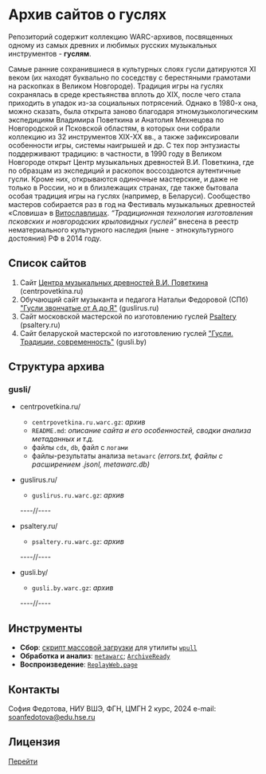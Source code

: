 # Архив сайтов о гуслях

Репозиторий содержит коллекцию WARC-архивов, посвященных одному из самых древних и любимых русских музыкальных инструментов - **гуслям**. 

Самые ранние сохранившиеся в культурных слоях гусли датируются XI веком (их находят буквально по соседству с берестяными грамотами на раскопках в Великом Новгороде). Традиция игры на гуслях сохранялась в среде крестьянства вплоть до XIX, после чего стала приходить в упадок из-за социальных потрясений. Однако в 1980-х она, можно сказать, была открыта заново благодаря этномузыкологическим экспедициям Владимира Поветкина и Анатолия Мехнецова по Новгородской и Псковской областям, в которых они собрали коллекцию из 32 инструментов XIX-XX вв., а также зафиксировали особенности игры, системы наигрышей и др. С тех пор энтузиасты поддерживают традицию: в частности, в 1990 году в Великом Новгороде открыт Центр музыкальных древностей В.И. Поветкина, где по образцам из экспедиций и раскопок воссоздаются аутентичные гусли. Кроме них, открываются одиночные мастерские, и даже не только в России, но и в близлежащих странах, где также бытовала особая традиция игры на гуслях (например, в Беларуси). Сообщество мастеров собирается раз в год на Фестиваль музыкальных древностей «Словиша» в [Витославлицах](https://www.google.com/url?q=https://ru.wikipedia.org/wiki/%25D0%2592%25D0%25B8%25D1%2582%25D0%25BE%25D1%2581%25D0%25BB%25D0%25B0%25D0%25B2%25D0%25BB%25D0%25B8%25D1%2586%25D1%258B&sa=D&source=docs&ust=1734276290024668&usg=AOvVaw3Mio1dT_MPcuMsj1D_LALz). *“Традиционная технология изготовления псковских и новгородских крыловидных гуслей”* внесена в реестр нематериального культурного наследия (ныне - этнокультурного достояния) РФ в 2014 году.

## Список сайтов

1) Сайт [Центра музыкальных древностей В.И. Поветкина](http://centrpovetkina.ru/) (centrpovetkina.ru)
2) Обучающий сайт музыканта и педагога Натальи Федоровой (СПб) ["Гусли звончатые от А до Я"](https://guslirus.ru/) (guslirus.ru)
3) Сайт московской мастерской по изготовлению гуслей [Psaltery](http://psaltery.ru/) (psaltery.ru)
4) Сайт беларуской мастерской по изготовлению гуслей ["Гусли. Традиции, современность"](https://gusli.by/) (gusli.by)

## Структура архива

### gusli/
- centrpovetkina.ru/
  * `centrpovetkina.ru.warc.gz`: *архив*
  * `README.md`: *описание сайта и его особенностей, сводки анализа метаданных и т.д.*
  * файлы `cdx`, `db`, файл с `логами`
  * файлы-результаты анализа `metawarc` *(errors.txt, файлы с расширением .jsonl, metawarc.db)*
- guslirus.ru/
  * `guslirus.ru.warc.gz`: *архив*
    
  ----//----
- psaltery.ru/
  * `psaltery.ru.warc.gz`: *архив*
    
  ----//----
- gusli.by/
  * `gusli.by.warc.gz`: *архив*
    
  ----//----

## Инструменты
- **Сбор**: [скрипт массовой загрузки](https://drive.google.com/drive/folders/1bNj359SbAydGt9xLOkIP_OKcjd3H4e3q) для утилиты [`wpull`](https://wpull.readthedocs.io/en/master/)
- **Обработка и анализ**: [`metawarc`](https://github.com/datacoon/metawarc); [`ArchiveReady`](https://archiveready.com/)
- **Воспроизведение**: [`ReplayWeb.page`](https://replayweb.page/)

## Контакты
София Федотова, НИУ ВШЭ, ФГН, ЦМГН 2 курс, 2024
e-mail: soanfedotova@edu.hse.ru

## Лицензия
[Перейти](https://github.com/sofiiafedotova/gusli-arch/tree/main?tab=CC0-1.0-1-ov-file)
